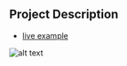 ## Project Description

* [live example](https://tae898.github.io/website-templates/plain/)

![alt text](https://github.com/learning-zone/Website-Templates/blob/master/assets/plain.png "plain")

